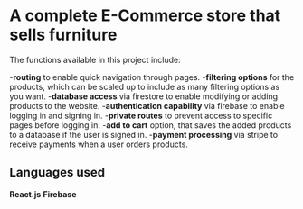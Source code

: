 # A complete E-Commerce store that sells furniture 

The functions available in this project include:

-**routing** to enable quick navigation through pages.
-**filtering options** for the products, which can be scaled up to include as many filtering options as you want.
-**database access** via firestore to enable modifying or adding products to the website. 
-**authentication capability** via firebase to enable logging in and signing in.
-**private routes** to prevent access to specific pages before logging in.
-**add to cart** option, that saves the added products to a database if the user is signed in.
-**payment processing** via stripe to receive payments when a user orders products.

## Languages used
**React.js**
**Firebase**